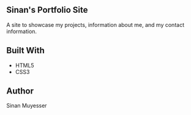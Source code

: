 ## Sinan's Portfolio Site

A site to showcase my projects, information about me, and my contact information.
   
## Built With

- HTML5
- CSS3

## Author
Sinan Muyesser
